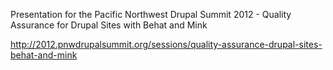 Presentation for the Pacific Northwest Drupal Summit 2012 - Quality Assurance for Drupal Sites with Behat and Mink

http://2012.pnwdrupalsummit.org/sessions/quality-assurance-drupal-sites-behat-and-mink
